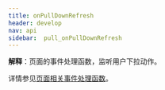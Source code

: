 ```yaml
---
title: onPullDownRefresh
header: develop
nav: api
sidebar:  pull_onPullDownRefresh
---
```



**解释**：页面的事件处理函数，监听用户下拉动作。


详情参见<a href="http://smartprogram.baidu.com/docs/develop/framework/app_service_page/#%E9%A1%B5%E9%9D%A2%E7%9B%B8%E5%85%B3%E4%BA%8B%E4%BB%B6%E5%A4%84%E7%90%86%E5%87%BD%E6%95%B0/">页面相关事件处理函数</a>。

